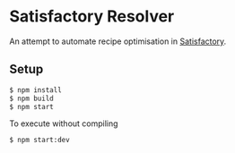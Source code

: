 # Satisfactory Resolver

An attempt to automate recipe optimisation in [Satisfactory](https://www.satisfactorygame.com/).

## Setup

```bash
$ npm install
$ npm build
$ npm start
```

To execute without compiling

```bash
$ npm start:dev
```
